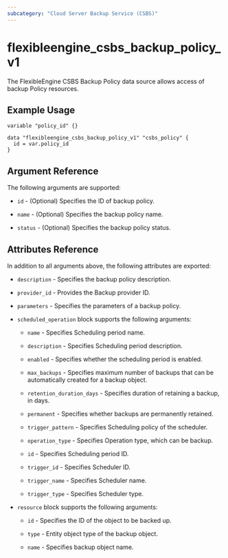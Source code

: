 ```yaml
---
subcategory: "Cloud Server Backup Service (CSBS)"
---
```


# flexibleengine_csbs_backup_policy_v1

The FlexibleEngine CSBS Backup Policy data source allows access of backup Policy resources.

## Example Usage

```hcl
variable "policy_id" {}

data "flexibleengine_csbs_backup_policy_v1" "csbs_policy" {
  id = var.policy_id
}
```

## Argument Reference

The following arguments are supported:

* `id` - (Optional) Specifies the ID of backup policy.

* `name` - (Optional) Specifies the backup policy name.

* `status` - (Optional) Specifies the backup policy status.

## Attributes Reference

In addition to all arguments above, the following attributes are exported:

* `description` - Specifies the backup policy description.

* `provider_id` - Provides the Backup provider ID.

* `parameters` - Specifies the parameters of a backup policy.

* `scheduled_operation` block supports the following arguments:

  + `name` - Specifies Scheduling period name.

  + `description` - Specifies Scheduling period description.

  + `enabled` - Specifies whether the scheduling period is enabled.

  + `max_backups` - Specifies maximum number of backups that can be automatically created for a backup object.

  + `retention_duration_days` - Specifies duration of retaining a backup, in days.

  + `permanent` - Specifies whether backups are permanently retained.

  + `trigger_pattern` - Specifies Scheduling policy of the scheduler.

  + `operation_type` - Specifies Operation type, which can be backup.

  + `id` -  Specifies Scheduling period ID.

  + `trigger_id` -  Specifies Scheduler ID.

  + `trigger_name` -  Specifies Scheduler name.

  + `trigger_type` -  Specifies Scheduler type.

* `resource` block supports the following arguments:

  + `id` - Specifies the ID of the object to be backed up.

  + `type` - Entity object type of the backup object.

  + `name` - Specifies backup object name.
  